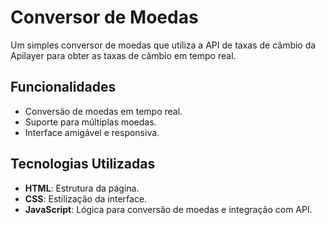 # Conversor de Moedas
Um simples conversor de moedas que utiliza a API de taxas de câmbio da Apilayer para obter as taxas de câmbio em tempo real.

## Funcionalidades
- Conversão de moedas em tempo real.
- Suporte para múltiplas moedas.
- Interface amigável e responsiva.

## Tecnologias Utilizadas
- **HTML**: Estrutura da página.
- **CSS**: Estilização da interface.
- **JavaScript**: Lógica para conversão de moedas e integração com API.
